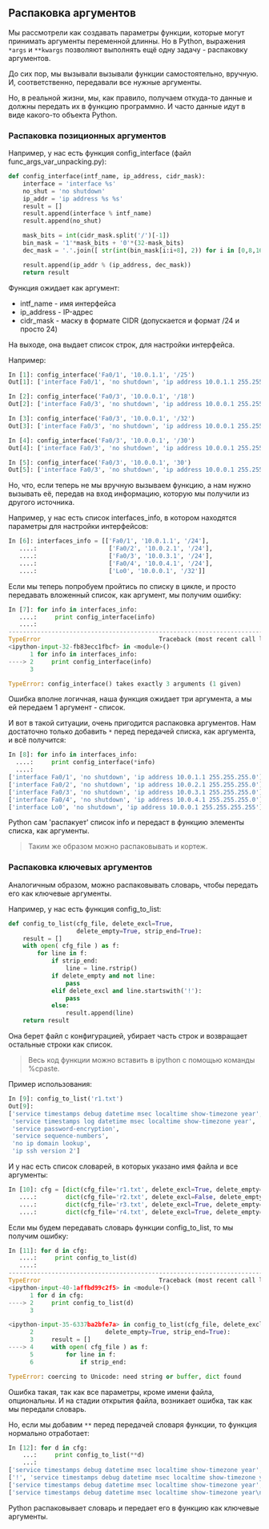## Распаковка аргументов

Мы рассмотрели как создавать параметры функции, которые могут принимать аргументы переменной длинны.
Но в Python, выражения ```*args``` и ```**kwargs``` позволяют выполнять ещё одну задачу - распаковку аргументов.

До сих пор, мы вызывали вызывали функции самостоятельно, вручную.
И, соответственно, передавали все нужные аргументы.

Но, в реальной жизни, мы, как правило, получаем откуда-то данные и должны передать их в функцию программно.
И часто данные идут в виде какого-то объекта Python.

### Распаковка позиционных аргументов

Например, у нас есть функция config_interface (файл func_args_var_unpacking.py): 
```python
def config_interface(intf_name, ip_address, cidr_mask):
    interface = 'interface %s'
    no_shut = 'no shutdown'
    ip_addr = 'ip address %s %s'
    result = []
    result.append(interface % intf_name)
    result.append(no_shut)

    mask_bits = int(cidr_mask.split('/')[-1])
    bin_mask = '1'*mask_bits + '0'*(32-mask_bits)
    dec_mask = '.'.join([ str(int(bin_mask[i:i+8], 2)) for i in [0,8,16,24] ])

    result.append(ip_addr % (ip_address, dec_mask))
    return result
```

Функция ожидает как аргумент:
* intf_name - имя интерфейса
* ip_address - IP-адрес
* cidr_mask - маску в формате CIDR (допускается и формат /24 и просто 24)

На выходе, она выдает список строк, для настройки интерфейса.

Например:
```python
In [1]: config_interface('Fa0/1', '10.0.1.1', '/25')
Out[1]: ['interface Fa0/1', 'no shutdown', 'ip address 10.0.1.1 255.255.255.128']

In [2]: config_interface('Fa0/3', '10.0.0.1', '/18')
Out[2]: ['interface Fa0/3', 'no shutdown', 'ip address 10.0.0.1 255.255.192.0']

In [3]: config_interface('Fa0/3', '10.0.0.1', '/32')
Out[3]: ['interface Fa0/3', 'no shutdown', 'ip address 10.0.0.1 255.255.255.255']

In [4]: config_interface('Fa0/3', '10.0.0.1', '/30')
Out[4]: ['interface Fa0/3', 'no shutdown', 'ip address 10.0.0.1 255.255.255.252']

In [5]: config_interface('Fa0/3', '10.0.0.1', '30')
Out[5]: ['interface Fa0/3', 'no shutdown', 'ip address 10.0.0.1 255.255.255.252']
```

Но, что, если теперь не мы вручную вызываем функцию, а нам нужно вызывать её, передав на вход информацию, которую мы получили из другого источника.

Например, у нас есть список interfaces_info, в котором находятся параметры для настройки интерфейсов:
```python
In [6]: interfaces_info = [['Fa0/1', '10.0.1.1', '/24'],
   ....:                    ['Fa0/2', '10.0.2.1', '/24'],
   ....:                    ['Fa0/3', '10.0.3.1', '/24'],
   ....:                    ['Fa0/4', '10.0.4.1', '/24'],
   ....:                    ['Lo0', '10.0.0.1', '/32']]
```

Если мы теперь попробуем пройтись по списку в цикле, и просто передавать вложенный список, как аргумент, мы получим ошибку:
```python
In [7]: for info in interfaces_info:
   ....:     print config_interface(info)
   ....:
---------------------------------------------------------------------------
TypeError                                 Traceback (most recent call last)
<ipython-input-32-fb83ecc1fbcf> in <module>()
      1 for info in interfaces_info:
----> 2     print config_interface(info)
      3

TypeError: config_interface() takes exactly 3 arguments (1 given)
``` 

Ошибка вполне логичная, наша функция ожидает три аргумента, а мы ей передаем 1 аргумент - список.

И вот в такой ситуации, очень пригодится распаковка аргументов.
Нам достаточно только добавить ```*``` перед передачей списка, как аргумента, и всё получится:
```python
In [8]: for info in interfaces_info:
  ....:     print config_interface(*info)
  ....:
['interface Fa0/1', 'no shutdown', 'ip address 10.0.1.1 255.255.255.0']
['interface Fa0/2', 'no shutdown', 'ip address 10.0.2.1 255.255.255.0']
['interface Fa0/3', 'no shutdown', 'ip address 10.0.3.1 255.255.255.0']
['interface Fa0/4', 'no shutdown', 'ip address 10.0.4.1 255.255.255.0']
['interface Lo0', 'no shutdown', 'ip address 10.0.0.1 255.255.255.255']
```

Python сам 'распакует' список info и передаст в функцию элементы списка, как аргументы.

> Таким же образом можно распаковывать и кортеж.

### Распаковка ключевых аргументов

Аналогичным образом, можно распаковывать словарь, чтобы передать его как ключевые аргументы.

Например, у нас есть функция config_to_list:
```python
def config_to_list(cfg_file, delete_excl=True,
                   delete_empty=True, strip_end=True):
    result = []
    with open( cfg_file ) as f:
        for line in f:
            if strip_end:
                line = line.rstrip()
            if delete_empty and not line:
                pass
            elif delete_excl and line.startswith('!'):
                pass
            else:
                result.append(line)
    return result
```

Она берет файл с конфигурацией, убирает часть строк и возвращает остальные строки как список.

> Весь код функции можно вставить в ipython с помощью команды %cpaste.

Пример использования:
```python
In [9]: config_to_list('r1.txt')
Out[9]:
['service timestamps debug datetime msec localtime show-timezone year',
 'service timestamps log datetime msec localtime show-timezone year',
 'service password-encryption',
 'service sequence-numbers',
 'no ip domain lookup',
 'ip ssh version 2']
```

И у нас есть список словарей, в которых указано имя файла и все аргументы:
```python
In [10]: cfg = [dict(cfg_file='r1.txt', delete_excl=True, delete_empty=True, strip_end=True),
   ....:        dict(cfg_file='r2.txt', delete_excl=False, delete_empty=True, strip_end=True),
   ....:        dict(cfg_file='r3.txt', delete_excl=True, delete_empty=False, strip_end=True),
   ....:        dict(cfg_file='r4.txt', delete_excl=True, delete_empty=True, strip_end=False)]
```

Если мы будем передавать словарь функции config_to_list, то мы получим ошибку:
```python
In [11]: for d in cfg:
   ....:     print config_to_list(d)
   ....:
---------------------------------------------------------------------------
TypeError                                 Traceback (most recent call last)
<ipython-input-40-1affbd99c2f5> in <module>()
      1 for d in cfg:
----> 2     print config_to_list(d)
      3

<ipython-input-35-6337ba2bfe7a> in config_to_list(cfg_file, delete_excl, delete_empty, strip_end)
      2                    delete_empty=True, strip_end=True):
      3     result = []
----> 4     with open( cfg_file ) as f:
      5         for line in f:
      6             if strip_end:

TypeError: coercing to Unicode: need string or buffer, dict found
```

Ошибка такая, так как все параметры, кроме имени файла, опциональны.
И на стадии открытия файла, возникает ошибка, так как мы передали словарь.

Но, если мы добавим ```**``` перед передачей словаря функции, то функция нормально отработает:
```python
In [12]: for d in cfg:
    ...:     print config_to_list(**d)
    ...:
['service timestamps debug datetime msec localtime show-timezone year', 'service timestamps log datetime msec localtime show-timezone year', 'service password-encryption', 'service sequence-numbers', 'no ip domain lookup', 'ip ssh version 2']
['!', 'service timestamps debug datetime msec localtime show-timezone year', 'service timestamps log datetime msec localtime show-timezone year', 'service password-encryption', 'service sequence-numbers', '!', 'no ip domain lookup', '!', 'ip ssh version 2', '!']
['service timestamps debug datetime msec localtime show-timezone year', 'service timestamps log datetime msec localtime show-timezone year', 'service password-encryption', 'service sequence-numbers', '', '', '', 'ip ssh version 2', '']
['service timestamps debug datetime msec localtime show-timezone year\n', 'service timestamps log datetime msec localtime show-timezone year\n', 'service password-encryption\n', 'service sequence-numbers\n', 'no ip domain lookup\n', 'ip ssh version 2\n']
```

Python распаковывает словарь и передает его в функцию как ключевые аргументы.


